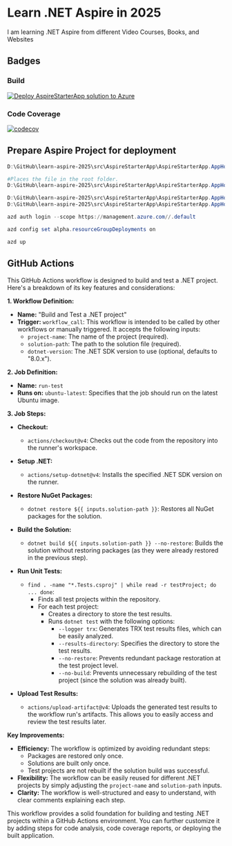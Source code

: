# Learn .NET Aspire in 2025

I am learning .NET Aspire from different Video Courses, Books, and Websites

## Badges

### Build

[![Deploy AspireStarterApp solution to Azure](https://github.com/vishipayyallore/learn-aspire-2025/actions/workflows/aspirestarterapp-deploy.yml/badge.svg)](https://github.com/vishipayyallore/learn-aspire-2025/actions/workflows/aspirestarterapp-deploy.yml)

### Code Coverage

[![codecov](https://codecov.io/github/vishipayyallore/learn-aspire-2025/graph/badge.svg?token=ZIBO5V36ZQ)](https://codecov.io/github/vishipayyallore/learn-aspire-2025)

## Prepare Aspire Project for deployment

```powershell
D:\GitHub\learn-aspire-2025\src\AspireStarterApp\AspireStarterApp.AppHost> azd init

#Places the file in the root folder.
D:\GitHub\learn-aspire-2025\src\AspireStarterApp\AspireStarterApp.AppHost> dotnet run --publisher manifest --output-path ./aspire-manifest.json

D:\GitHub\learn-aspire-2025\src\AspireStarterApp\AspireStarterApp.AppHost> azd config set alpha.infraSynth on
D:\GitHub\learn-aspire-2025\src\AspireStarterApp\AspireStarterApp.AppHost> azd infra synth

azd auth login --scope https://management.azure.com//.default

azd config set alpha.resourceGroupDeployments on

azd up
```

## GitHub Actions

This GitHub Actions workflow is designed to build and test a .NET project. Here's a breakdown of its key features and considerations:

**1. Workflow Definition:**

- **Name:** "Build and Test a .NET project"
- **Trigger:** `workflow_call`: This workflow is intended to be called by other workflows or manually triggered. It accepts the following inputs:
  - `project-name`: The name of the project (required).
  - `solution-path`: The path to the solution file (required).
  - `dotnet-version`: The .NET SDK version to use (optional, defaults to "8.0.x").

**2. Job Definition:**

- **Name:** `run-test`
- **Runs on:** `ubuntu-latest`: Specifies that the job should run on the latest Ubuntu image.

**3. Job Steps:**

- **Checkout:**

  - `actions/checkout@v4`: Checks out the code from the repository into the runner's workspace.

- **Setup .NET:**

  - `actions/setup-dotnet@v4`: Installs the specified .NET SDK version on the runner.

- **Restore NuGet Packages:**

  - `dotnet restore ${{ inputs.solution-path }}`: Restores all NuGet packages for the solution.

- **Build the Solution:**

  - `dotnet build ${{ inputs.solution-path }} --no-restore`: Builds the solution without restoring packages (as they were already restored in the previous step).

- **Run Unit Tests:**

  - `find . -name "*.Tests.csproj" | while read -r testProject; do ... done`:
    - Finds all test projects within the repository.
    - For each test project:
      - Creates a directory to store the test results.
      - Runs `dotnet test` with the following options:
        - `--logger trx`: Generates TRX test results files, which can be easily analyzed.
        - `--results-directory`: Specifies the directory to store the test results.
        - `--no-restore`: Prevents redundant package restoration at the test project level.
        - `--no-build`: Prevents unnecessary rebuilding of the test project (since the solution was already built).

- **Upload Test Results:**
  - `actions/upload-artifact@v4`: Uploads the generated test results to the workflow run's artifacts. This allows you to easily access and review the test results later.

**Key Improvements:**

- **Efficiency:** The workflow is optimized by avoiding redundant steps:
  - Packages are restored only once.
  - Solutions are built only once.
  - Test projects are not rebuilt if the solution build was successful.
- **Flexibility:** The workflow can be easily reused for different .NET projects by simply adjusting the `project-name` and `solution-path` inputs.
- **Clarity:** The workflow is well-structured and easy to understand, with clear comments explaining each step.

This workflow provides a solid foundation for building and testing .NET projects within a GitHub Actions environment. You can further customize it by adding steps for code analysis, code coverage reports, or deploying the built application.
